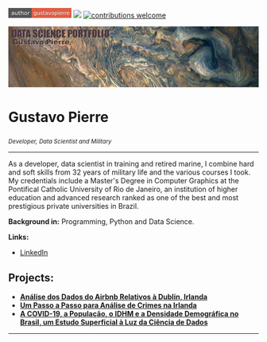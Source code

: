 [![author](author-gustavopierre.png)](https://www.linkedin.com/in/gustavo_pierre) [![](https://img.shields.io/badge/python-3.7+-blue.svg)](https://www.python.org/downloads/release/python-365/) [![contributions welcome](https://img.shields.io/badge/contributions-welcome-brightgreen.svg?style=flat)](hhttps://github.com/gustavopierre/data_science_portfolio/issues)

<p align="center">
  <img src="banner.png" >
</p>

# Gustavo Pierre
<sub>*Developer, Data Scientist and Military*</sub>

-----


As a developer, data scientist in training and retired marine, I combine hard and soft skills from 32 years of military life and the various courses I took.
My credentials include a Master's Degree in Computer Graphics at the Pontifical Catholic University of Rio de Janeiro, an institution of higher education and advanced research ranked as one of the best and most prestigious private universities in Brazil.

**Background in:** Programming, Python and Data Science.

**Links:**
* [LinkedIn](https://www.linkedin.com/in/gustavo_pierre)



## Projects:

* **[Análise dos Dados do Airbnb Relativos à Dublin, Irlanda](https://github.com/gustavopierre/data_science_portfolio/blob/master/Analise_Dados_Airbnb_em_Dublin_Irlanda.ipynb)**
* **[Um Passo a Passo para Análise de Crimes na Irlanda](https://github.com/gustavopierre/data_science_portfolio/blob/master/Um_Passo_a_Passo_Para_Analise_Crimes_na_Irlanda.ipynb)**
* **[A COVID-19, a População, o IDHM e a Densidade Demográfica no Brasil, um Estudo Superficial à Luz da Ciência de Dados](https://github.com/gustavopierre/data_science_portfolio/blob/master/Gustavo_Moreira_Pierre.ipynb)**
---




